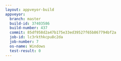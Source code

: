 ```yaml
---
layout: appveyor-build
appveyor:
  branch: master
  build-id: 37403586
  build-number: 437
  commit: 85df958d2a47b175e33ed39527f65b867794bf2a
  job-id: lc3rkthkcpu8c2da
  job-number: 7
  os-name: Windows
  test-result: 0
---
```

